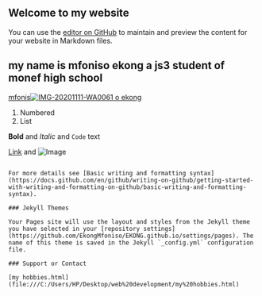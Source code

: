 ## Welcome to my website

You can use the [editor on GitHub](https://github.com/EkongMfoniso/EKONG.github.io/edit/gh-pages/index.md) to maintain and preview the content for your website in Markdown files.

## my name is mfoniso ekong a js3 student of monef high school

[mfonis![IMG-20201111-WA0061](https://user-images.githubusercontent.com/111466004/185345570-08760b29-67e9-4bfb-a35a-6139fbaab40e.jpg)
o ekong](https://www.google.com/search?q=migos&oq=mi&aqs=chrome.0.69i59j69i57j46i67i131i433j0i67l2j69i60l3.1966j0j1&sourceid=chrome&ie=UTF-8)

1. Numbered
2. List

**Bold** and _Italic_ and `Code` text

[Link](url) and ![Image](src)
```

For more details see [Basic writing and formatting syntax](https://docs.github.com/en/github/writing-on-github/getting-started-with-writing-and-formatting-on-github/basic-writing-and-formatting-syntax).

### Jekyll Themes

Your Pages site will use the layout and styles from the Jekyll theme you have selected in your [repository settings](https://github.com/EkongMfoniso/EKONG.github.io/settings/pages). The name of this theme is saved in the Jekyll `_config.yml` configuration file.

### Support or Contact

[my hobbies.html](file:///C:/Users/HP/Desktop/web%20development/my%20hobbies.html)
